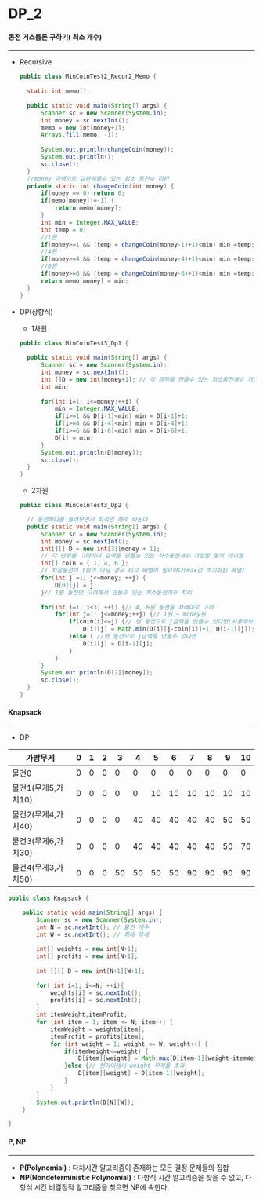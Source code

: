 # DP_2



#### 동전 거스름돈 구하기( 최소 개수)

---

* Recursive

  ```java
  public class MinCoinTest2_Recur2_Memo {
  	
  	static int memo[];
      
  	public static void main(String[] args) {
  		Scanner sc = new Scanner(System.in);
  		int money = sc.nextInt();
  		memo = new int[money+1];
  		Arrays.fill(memo, -1);
  		
  		System.out.println(changeCoin(money));
  		System.out.println();
  		sc.close();
  	}	
  	//money 금액으로 교환해줄수 있는 최소 동전수 리턴
  	private static int changeCoin(int money) {
  		if(money == 0) return 0;
  		if(memo[money]!=-1) {
  			return memo[money];
  		}
  		int min = Integer.MAX_VALUE;
  		int temp = 0;
  		//1원
  		if(money>=1 && (temp = changeCoin(money-1)+1)<min) min =temp; 
  		//4원
  		if(money>=4 && (temp = changeCoin(money-4)+1)<min) min =temp;
  		//6원
  		if(money>=6 && (temp = changeCoin(money-6)+1)<min) min =temp;	
  		return memo[money] = min;
  	}
  }
  ```

* DP(상향식)

  * 1차원

  ```java
  public class MinCoinTest3_Dp1 {
      
  	public static void main(String[] args) {
  		Scanner sc = new Scanner(System.in);
  		int money = sc.nextInt();
  		int []D = new int[money+1]; // 각 금액을 만들수 있는 최소동전개수 저장할 동적 테이블
  		int min;
  		
  		for(int i=1; i<=money;++i) {
  			min = Integer.MAX_VALUE;
  			if(i>=1 && D[i-1]<min) min = D[i-1]+1;
  			if(i>=4 && D[i-4]<min) min = D[i-4]+1;
  			if(i>=6 && D[i-6]<min) min = D[i-6]+1;
  			D[i] = min;
  		}
  		System.out.println(D[money]);
  		sc.close();
  	}
  }
  ```

  * 2차원

  ```java
  public class MinCoinTest3_Dp2 {
  
  	// 동전하나를 늘려보면서 최적인 해로 바꾼다
  	public static void main(String[] args) {
  		Scanner sc = new Scanner(System.in);
  		int money = sc.nextInt();
  		int[][] D = new int[3][money + 1];
  		// 각 단위를 고려하여 금액을 만들수 있는 최소동전개수 저장할 동적 테이블
  		int[] coin = { 1, 4, 6 };
  		// 처음동전이 1원이 아닐 경우 비교 배열이 필요하다(max값 초기화된 배열)
  		for(int j =1; j<=money; ++j) {
  			D[0][j] = j;
  		}// 1원 동전만 고려해서 만들수 있는 최소동전개수 처리
  		
  		for(int i=1; i<3; ++i) {// 4, 6원 동전을 차례대로 고려
  			for(int j=1; j<=money;++j) {// 1원 ~ money원 
  				if(coin[i]<=j) {// 현 동전으로 j금액을 만들수 있다면(사용해보는 경우, 사용해 보지 않는 경우 중 최적해)
  					D[i][j] = Math.min(D[i][j-coin[i]]+1, D[i-1][j]);
  				}else { //현 동전으로 j금액을 만들수 없다면
  					D[i][j] = D[i-1][j];
  				}
  			}
  		}
  		System.out.println(D[2][money]);
  		sc.close();
  	}
  }
  ```



#### Knapsack

---

* DP

| 가방무게            | 0    | 1    | 2    | 3    | 4    | 5    | 6    | 7    | 8    | 9    | 10   |
| ------------------- | ---- | ---- | ---- | ---- | ---- | ---- | ---- | ---- | ---- | ---- | ---- |
| 물건0               | 0    | 0    | 0    | 0    | 0    | 0    | 0    | 0    | 0    | 0    | 0    |
| 물건1(무게5,가치10) | 0    | 0    | 0    | 0    | 0    | 10   | 10   | 10   | 10   | 10   | 10   |
| 물건2(무게4,가치40) | 0    | 0    | 0    | 0    | 40   | 40   | 40   | 40   | 40   | 50   | 50   |
| 물건3(무게6,가치30) | 0    | 0    | 0    | 0    | 40   | 40   | 40   | 40   | 40   | 50   | 70   |
| 물건4(무게3,가치50) | 0    | 0    | 0    | 50   | 50   | 50   | 50   | 90   | 90   | 90   | 90   |

```java
public class Knapsack {

	public static void main(String[] args) {
		Scanner sc = new Scanner(System.in);
		int N = sc.nextInt(); // 물건 개수
		int W = sc.nextInt(); // 최대 무게
		
		int[] weights = new int[N+1];
		int[] profits = new int[N+1];
		
		int [][] D = new int[N+1][W+1];
		
		for( int i=1; i<=N; ++i){
			weights[i] = sc.nextInt();
			profits[i] = sc.nextInt();
		}
		int itemWeight,itemProfit;
		for (int item = 1; item <= N; item++) {
			itemWeight = weights[item];
			itemProfit = profits[item];
			for (int weight = 1; weight <= W; weight++) {
				if(itemWeight<=weight) {
					D[item][weight] = Math.max(D[item-1][weight-itemWeight]+itemProfit, D[item-1][weight]);
				}else {// 현아이템이 weight 무게를 초과
					D[item][weight] = D[item-1][weight];
				}
			}
		}
		System.out.println(D[N][W]);
	}

}
```



#### P, NP

---

* **P(Polynomial)** : 다차시간 알고리즘이 존재하는 모든 결정 문제들의 집합
* **NP(Nondeterministic Polynomial)** : 다항식 시간 알고리즘을 찾을 수 없고, 다항식 시간 비결정적 알고리즘을 찾으면 NP에 속한다.
